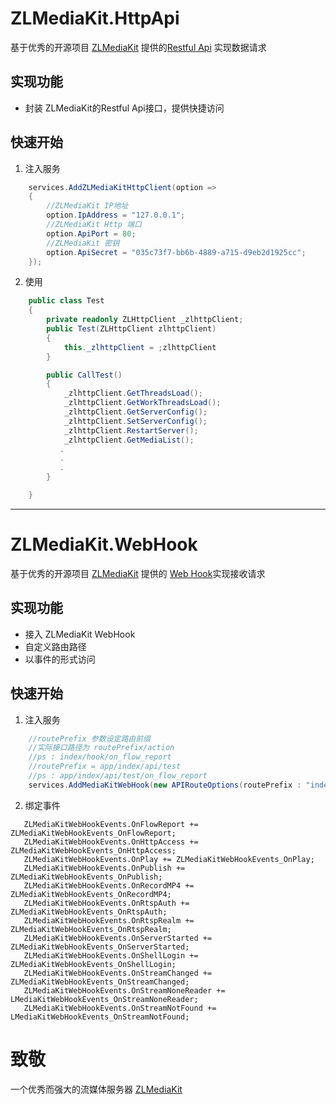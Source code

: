 # ZLMediaKit.HttpApi
基于优秀的开源项目 [ZLMediaKit](http://https://github.com/xia-chu/ZLMediaKit) 提供的[Restful Api](https://github.com/xia-chu/ZLMediaKit/wiki/MediaServer%E6%94%AF%E6%8C%81%E7%9A%84HTTP-API) 实现数据请求

## 实现功能
+ 封装 ZLMediaKit的Restful Api接口，提供快捷访问 

## 快速开始

1. 注入服务
```C#
    services.AddZLMediaKitHttpClient(option =>
    {
        //ZLMediaKit IP地址
        option.IpAddress = "127.0.0.1";
        //ZLMediaKit Http 端口
        option.ApiPort = 80;
        //ZLMediaKit 密钥
        option.ApiSecret = "035c73f7-bb6b-4889-a715-d9eb2d1925cc";
    });
```
2. 使用
```C#
    public class Test
    {
        private readonly ZLHttpClient _zlhttpClient;
        public Test(ZLHttpClient zlhttpClient)
        {
            this._zlhttpClient = ;zlhttpClient
        }

        public CallTest()
        {
            _zlhttpClient.GetThreadsLoad();
            _zlhttpClient.GetWorkThreadsLoad();
            _zlhttpClient.GetServerConfig();
            _zlhttpClient.SetServerConfig();
            _zlhttpClient.RestartServer();
            _zlhttpClient.GetMediaList();
           .
           .
           .
        }

    }
```

---

# ZLMediaKit.WebHook
基于优秀的开源项目 [ZLMediaKit](http://https://github.com/xia-chu/ZLMediaKit) 提供的 [Web Hook](https://github.com/xia-chu/ZLMediaKit/wiki/MediaServer%E6%94%AF%E6%8C%81%E7%9A%84HTTP-HOOK-API)实现接收请求

## 实现功能
+ 接入 ZLMediaKit WebHook
+ 自定义路由路径
+ 以事件的形式访问

## 快速开始
1. 注入服务
```C#
    //routePrefix 参数设定路由前缀
    //实际接口路径为 routePrefix/action
    //ps : index/hook/on_flow_report
    //routePrefix = app/index/api/test
    //ps : app/index/api/test/on_flow_report
    services.AddMediaKitWebHook(new APIRouteOptions(routePrefix : "index/hook"); 
```
2. 绑定事件
```
   ZLMediaKitWebHookEvents.OnFlowReport += ZLMediaKitWebHookEvents_OnFlowReport;
   ZLMediaKitWebHookEvents.OnHttpAccess += ZLMediaKitWebHookEvents_OnHttpAccess;
   ZLMediaKitWebHookEvents.OnPlay += ZLMediaKitWebHookEvents_OnPlay;
   ZLMediaKitWebHookEvents.OnPublish += ZLMediaKitWebHookEvents_OnPublish;
   ZLMediaKitWebHookEvents.OnRecordMP4 += ZLMediaKitWebHookEvents_OnRecordMP4;
   ZLMediaKitWebHookEvents.OnRtspAuth += ZLMediaKitWebHookEvents_OnRtspAuth;
   ZLMediaKitWebHookEvents.OnRtspRealm += ZLMediaKitWebHookEvents_OnRtspRealm;
   ZLMediaKitWebHookEvents.OnServerStarted += ZLMediaKitWebHookEvents_OnServerStarted;
   ZLMediaKitWebHookEvents.OnShellLogin += ZLMediaKitWebHookEvents_OnShellLogin;
   ZLMediaKitWebHookEvents.OnStreamChanged += ZLMediaKitWebHookEvents_OnStreamChanged;
   ZLMediaKitWebHookEvents.OnStreamNoneReader += LMediaKitWebHookEvents_OnStreamNoneReader;
   ZLMediaKitWebHookEvents.OnStreamNotFound += LMediaKitWebHookEvents_OnStreamNotFound;
```


# 致敬

一个优秀而强大的流媒体服务器 [ZLMediaKit](https://github.com/xia-chu/ZLMediaKit)
